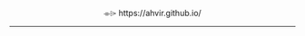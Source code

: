 <p align="center">⌯⌲ https://ahvir.github.io/ </p>

---
<!--
I've come across these quotes and wanted to place them somewhere visible on a regular basis — this felt like the right place.

---

## Quotes

> "Two things define you. Your patience when you have nothing, your attitude when you have everything."  
— **Imam Ali (A.S)**

> "The power of your thoughts can either cause you illness or recovery."  
— **Ibn Sina**

> "Do not disturb yourself by imagining your whole life at once."  
— **Marcus Aurelius**

> "Ten beggars can sleep on one rug, but two kings feel uncomfortable in one country."  
— **Saadi Shirazi**

> "Sometimes you have to let silence talk, even when you have a lot to say."

> "If you went back in time and fixed all of your past mistakes, you would erase yourself."
-->
